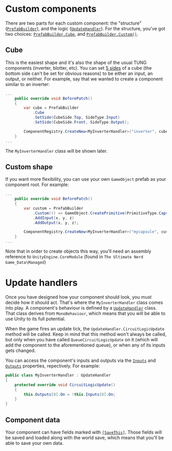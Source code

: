 # Custom components

There are two parts for each custom component: the "structure" ([`PrefabBuilder`][1]), and the logic ([`UpdateHandler`][2]). For the structure, you've got two choices: [`PrefabBuilder.Cube`][3], and [`PrefabBuilder.Custom()`][4].

## Cube

This is the easiest shape and it's also the shape of the usual TUNG components (inverter, blotter, etc). You can set [5 sides][5] of a cube (the bottom side can't be set for obvious reasons) to be either an input, an output, or neither. For example, say that we wanted to create a component similar to an inverter:

```C#
...
	public override void BeforePatch()
	{
		var cube = PrefabBuilder
			.Cube
			.SetSide(CubeSide.Top, SideType.Input)
			.SetSide(CubeSide.Front, SideType.Output);

		ComponentRegistry.CreateNew<MyInverterHandler>("inverter", cube);
	}
...
```

The `MyInverterHandler` class will be shown later.

## Custom shape

If you want more flexibility, you can use your own `GameObject` prefab as your component root. For example:

```C#
...
	public override void BeforePatch()
	{
		var custom = PrefabBuilder
			.Custom(() => GameObject.CreatePrimitive(PrimitiveType.Capsule))
			.AddInput(x, y, z)
			.AddOutput(x, y, z);

		ComponentRegistry.CreateNew<MyInverterHandler>("mycapsule", custom);
	}
...
```

Note that in order to create objects this way, you'll need an assembly reference to ```UnityEngine.CoreModule``` (found in ```The Ultimate Nerd Game_Data\Managed```)

# Update handlers

Once you have designed how your component should look, you must decide how it should act. That's where the `MyInverterHandler` class comes into play. A component's behaviour is defined by a [`UpdateHandler`][6] class. That class derives from `MonoBehaviour`, which means that you will be able to use Unity to its full potential.

When the game fires an update tick, the `UpdateHandler.CircuitLogicUpdate` method will be called. Keep in mind that this method won't always be called, but only when you have called `QueueCircuitLogicUpdate` on it (which will add the component to the aforementioned queue), or when any of its inputs gets changed.

You can access the component's inputs and outputs via the [`Inputs`][7] and [`Outputs`][8] properties, repectively. For example:

```C#
public class MyInverterHandler : UpdateHandler
{
	protected override void CircuitLogicUpdate()
	{
		this.Outputs[0].On = !this.Inputs[0].On;
	}
}
```

## Component data

Your component can have fields marked with [`[SaveThis]`][9]. Those fields will be saved and loaded along with the world save, which means that you'll be able to save your own data.

[1]: ../api/PiTung.Components.PrefabBuilder.html
[2]: ../api/PiTung.Components.UpdateHandler.html
[3]: ../api/PiTung.Components.PrefabBuilder.html#PiTung_Components_PrefabBuilder_Cube
[4]: ../api/PiTung.Components.PrefabBuilder.html#PiTung_Components_PrefabBuilder_Custom_System_Func_UnityEngine_GameObject__
[5]: ../api/PiTung.Components.CubeSide.html
[6]: ../api/PiTung.Components.UpdateHandler.html
[7]: ../api/PiTung.Components.UpdateHandler.html#PiTung_Components_UpdateHandler_Inputs
[8]: ../api/PiTung.Components.UpdateHandler.html#PiTung_Components_UpdateHandler_Outputs
[9]: ../api/PiTung.Components.SaveThisAttribute.html

